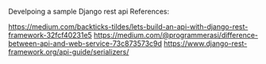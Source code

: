Develpoing a sample Django rest api 
References:

https://medium.com/backticks-tildes/lets-build-an-api-with-django-rest-framework-32fcf40231e5
https://medium.com/@programmerasi/difference-between-api-and-web-service-73c873573c9d
https://www.django-rest-framework.org/api-guide/serializers/
